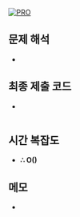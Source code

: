 [![PRO]][Link]

## 문제 해석

-

## 최종 제출 코드

-

```js

```

## 시간 복잡도

-   **∴ O()**

## 메모

-

<!---------------------------------------------------------------------------->

[PRO]: https://github.com/GoSSaChin/algorithm-js/assets/107768516/67c43b52-bc3f-4571-a249-5519021afbb0
[Link]: https://school.programmers.co.kr/learn/courses/30/lessons/42748
